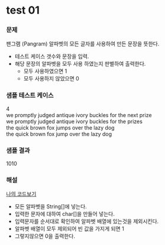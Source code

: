 # test 01

### 문제
팬그램 (Pangram)
알파벳의 모든 글자를 사용하여 만든 문장을 뜻한다.
- 테스트 케이스 갯수와 문장을 입력.
- 해당 문장의 알파벳을 모두 사용 하였는지 판별하여 출력한다.
	- 모두 사용하였으면 1
	- 모두 사용하지 않았으면 0

### 샘플 테스트 케이스
4   
we promptly judged antique ivory buckles for the next prize   
we promptly judged antique ivory buckles for the prizes   
the quick brown fox jumps over the lazy dog   
the quick brown fox jump over the lazy dog   

### 샘플 결과
1010

### 해설
[나의 코드보기](https://github.com/cyr9210/algorithm-study/blob/master/HackerRank-test/src/test.java)   

- 모든 알파벳을 String[]에 넣는다.
- 입력한 문자에 대하여 char[]을 만들어 넣는다.
- 입력문자를 순서대로 확인하여 알파벳 배열에 있는것을 제외시킨다.
- 알파벳 배열이 모두 제외되어 빈 값을 가지게 되면 1
- 그렇지않으면 0을 출력한다.

